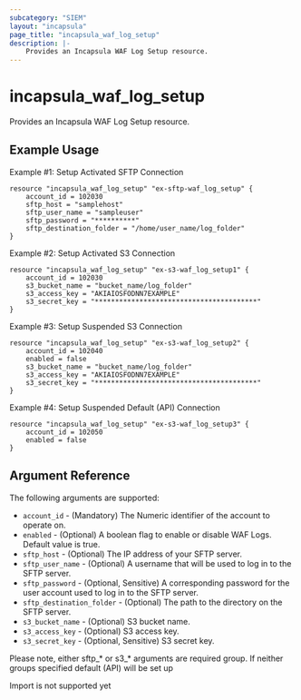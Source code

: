 ```yaml
---
subcategory: "SIEM"
layout: "incapsula"
page_title: "incapsula_waf_log_setup"
description: |-
    Provides an Incapsula WAF Log Setup resource.
---
```


# incapsula_waf_log_setup

Provides an Incapsula WAF Log Setup resource.

## Example Usage

Example #1: Setup Activated SFTP Connection
```hcl
resource "incapsula_waf_log_setup" "ex-sftp-waf_log_setup" {
    account_id = 102030
    sftp_host = "samplehost"
    sftp_user_name = "sampleuser"
    sftp_password = "**********"
    sftp_destination_folder = "/home/user_name/log_folder"
}
```

Example #2: Setup Activated S3 Connection
```hcl
resource "incapsula_waf_log_setup" "ex-s3-waf_log_setup1" {
    account_id = 102030
    s3_bucket_name = "bucket_name/log_folder"
    s3_access_key = "AKIAIOSFODNN7EXAMPLE"
    s3_secret_key = "****************************************"
}
```

Example #3: Setup Suspended S3 Connection
```hcl
resource "incapsula_waf_log_setup" "ex-s3-waf_log_setup2" {
    account_id = 102040
    enabled = false
    s3_bucket_name = "bucket_name/log_folder"
    s3_access_key = "AKIAIOSFODNN7EXAMPLE"
    s3_secret_key = "****************************************"
}
```

Example #4: Setup Suspended Default (API) Connection
```hcl
resource "incapsula_waf_log_setup" "ex-s3-waf_log_setup3" {
    account_id = 102050
    enabled = false
}
```

## Argument Reference

The following arguments are supported:

* `account_id` - (Mandatory) The Numeric identifier of the account to operate on.
* `enabled` - (Optional) A boolean flag to enable or disable WAF Logs. Default value is true.
* `sftp_host` - (Optional) The IP address of your SFTP server.
* `sftp_user_name` - (Optional) A username that will be used to log in to the SFTP server.
* `sftp_password` - (Optional, Sensitive) A corresponding password for the user account used to log in to the SFTP server.
* `sftp_destination_folder` - (Optional) The path to the directory on the SFTP server.
* `s3_bucket_name` - (Optional) S3 bucket name.
* `s3_access_key` - (Optional) S3 access key.
* `s3_secret_key` - (Optional, Sensitive) S3 secret key.

Please note, either sftp_* or s3_* arguments are required group. If neither groups specified default (API) will be set up

Import is not supported yet